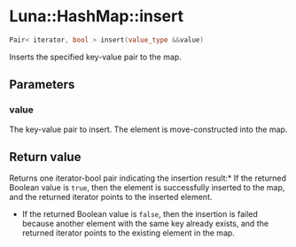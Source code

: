 # Luna::HashMap::insert

```c++
Pair< iterator, bool > insert(value_type &&value)
```

Inserts the specified key-value pair to the map. 



## Parameters
### value
The key-value pair to insert. The element is move-constructed into the map. 

## Return value
Returns one iterator-bool pair indicating the insertion result:* If the returned Boolean value is `true`, then the element is successfully inserted to the map, and the returned iterator points to the inserted element.

* If the returned Boolean value is `false`, then the insertion is failed because another element with the same key already exists, and the returned iterator points to the existing element in the map. 

